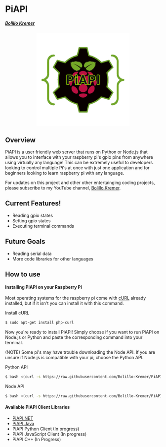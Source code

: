 # PiAPI
##### [Bolillo Kremer](https://youtube.com/BolilloKremer?https://www.youtube.com/BolilloKremer?sub_confirmation=1)

<div align="center">
  <img src="https://raw.githubusercontent.com/Bolillo-Kremer/PiAPI/master/PiAPI.png" alt="PiAPI icon" width="300px" height="300px">
</div>

## Overview
PiAPI is a user friendly web server that runs on Python or [Node.js](https://nodejs.org) that allows you to interface with your raspberry pi's gpio pins from anywhere using virtually any language! This can be extremely useful to developers looking to control multiple Pi's at once with just one application and for beginners looking to learn raspberry pi with any language.

For updates on this project and other other entertainging coding projects, please subscribe to my YouTube channel, [Bolillo Kremer](https://youtube.com/BolilloKremer?https://www.youtube.com/BolilloKremer?sub_confirmation=1). 

## Current Features!
  - Reading gpio states
  - Setting gpio states
  - Executing terminal commands
  
## Future Goals
 - Reading serial data
 - More code libraries for other languages


## How to use
#### Installing PiAPI on your Raspberry Pi

Most operating systems for the raspberry pi come with [cURL](https://curl.haxx.se/) already installed, but if it isn't you can install it with this command.

Install cURL
```sh
$ sudo apt-get install php-curl
```
Now you're ready to install PiAPI! Simply choose if you want to run PiAPI on Node.js or Python and paste the corresponding command into your terminal.

(NOTE) Some pi's may have trouble downloading the Node API. If you are unsure if Node.js is compatible with your pi, choose the Python API.

Python API
```sh
$ bash <(curl -s https://raw.githubusercontent.com/Bolillo-Kremer/PiAPI/master/Python/install.sh)
```

Node API
```sh
$ bash <(curl -s https://raw.githubusercontent.com/Bolillo-Kremer/PiAPI/master/Node/install.sh)
```

#### Available PiAPI Client Libraries
- [PiAPI.NET](https://github.com/Bolillo-Kremer/PiAPI.NET)
- [PiAPI Java](https://github.com/Bolillo-Kremer/PiAPI-Java)
- PiAPI Python Client (In progress)
- PiAPI JavaScript Client (In progress)
- PiAPI C++ (In Progress)
